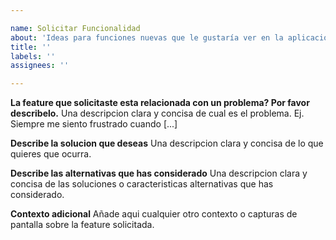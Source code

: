 ```yaml
---

name: Solicitar Funcionalidad
about: 'Ideas para funciones nuevas que le gustaría ver en la aplicación '
title: ''
labels: ''
assignees: ''

---
```


**La feature que solicitaste esta relacionada con un problema? Por favor describelo.**
Una descripcion clara y concisa de cual es el problema. Ej. Siempre me siento frustrado cuando [...]

**Describe la solucion que deseas**
Una descripcion clara y concisa de lo que quieres que ocurra.

**Describe las alternativas que has considerado**
Una descripcion clara y concisa de las soluciones o caracteristicas alternativas que has considerado.

**Contexto adicional**
Añade aqui cualquier otro contexto o capturas de pantalla sobre la feature solicitada.

